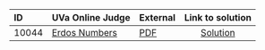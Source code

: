 | ID | UVa Online Judge | External | Link to solution |
|:---|:---|:---|:---:|
| 10044 | [Erdos Numbers](https://onlinejudge.org/index.php?option=com_onlinejudge&Itemid=8&page=show_problem&problem=985) | [PDF](https://onlinejudge.org/external/100/10044.pdf) | [Solution](https://github.com/versenyi98/uva-solutions/tree/main/solutions/10044%20-%20Erdos%20Numbers)|
